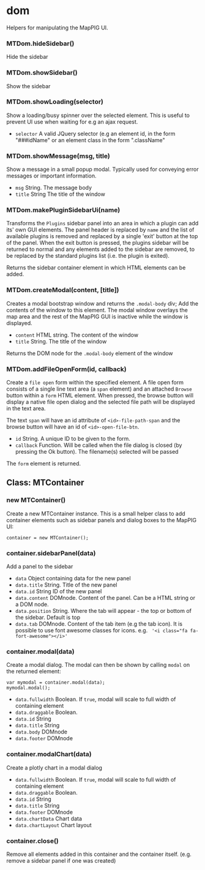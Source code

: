 
# dom

Helpers for manipulating the MapPIG UI.

### MTDom.hideSidebar()

Hide the sidebar

### MTDom.showSidebar()

Show the sidebar

### MTDom.showLoading(selector)

Show a loading/busy spinner over the selected element. This is useful to prevent
UI use when waiting for e.g an ajax request.

- `selector` A valid JQuery selector (e.g an element id, in the form "###idName" or an element class in the form ".className"

### MTDom.showMessage(msg, title)

Show a message in a small popup modal. Typically used for conveying error messages or important information. 

- `msg` String. The message body
- `title` String The title of the window

### MTDom.makePluginSidebarUi(name)

Transforms the `Plugins` sidebar panel into an area in which a plugin can add its' own GUI elements.
The panel header is replaced by `name` and the list of available plugins is removed and replaced by a single 'exit' button at the top of the panel.
When the exit button is pressed, the plugins sidebar will be returned to normal and any elements added to the sidebar are removed, to be 
replaced by the standard plugins list (i.e. the plugin is exited).

Returns the sidebar container element in which HTML elements can be added.

### MTDom.createModal(content, [title])

Creates a modal bootstrap window and returns the `.modal-body` div; Add the contents of the window to this element.
The modal window overlays the map area and the rest of the MapPIG GUI is inactive while the window is displayed. 

- `content` HTML string. The content of the window
- `title` String. The title of the window

Returns the DOM node for the `.modal-body` element of the window

### MTDom.addFileOpenForm(id, callback)

Create a `file open` form within the specified element. A file open form consists of a single line text area (a ``span`` element) and an attached `Browse` button within a ``form`` HTML element.
When pressed, the browse button will display a native file open dialog and the selected file path will be displayed in the text area.

The text `span` will have an id attribute of `<id>-file-path-span` and the browse button will have an id of ``<id>-open-file-btn``.

- `id` String. A unique ID to be given to the form.
- `callback` Function. Will be called when the file dialog is closed (by pressing the Ok button). The filename(s) selected will be passed

The `form` element is returned.     


## Class: MTContainer

### new MTContainer()

Create a new MTContainer instance. This is a small helper class to add container elements such as sidebar panels and dialog boxes to
the MapPIG UI:

    container = new MTContainer();

### container.sidebarPanel(data)

Add a panel to the sidebar

- `data` Object containing data for the new panel
- `data.title` String. Title of the new panel
- `data.id` String ID of the new panel
- `data.content` DOMnode. Content of the panel. Can be a HTML string or a DOM node.
- `data.position` String. Where the tab will appear - the top or bottom of the sidebar. Default is top
- `data.tab` DOMnode. Content of the tab item (e.g the tab icon). It is possible to use font awesome classes for icons. e.g. ` '<i class="fa fa-fort-awesome"></i>'`

### container.modal(data)

Create a modal dialog. The modal can then be shown by calling `modal` on the returned element:

    var mymodal = container.modal(data);
    mymodal.modal();

- `data.fullwidth` Boolean. If `true`, modal will scale to full width of containing element
- `data.draggable` Boolean.
- `data.id` String
- `data.title` String
- `data.body` DOMnode
- `data.footer` DOMnode

### container.modalChart(data)

Create a plotly chart in a modal dialog

- `data.fullwidth` Boolean. If `true`, modal will scale to full width of containing element
- `data.draggable` Boolean.
- `data.id` String
- `data.title` String
- `data.footer` DOMnode
- `data.chartData` Chart data
- `data.chartLayout` Chart layout

### container.close()

Remove all elements added in this container and the container itself. (e.g. remove a sidebar panel if one was created)